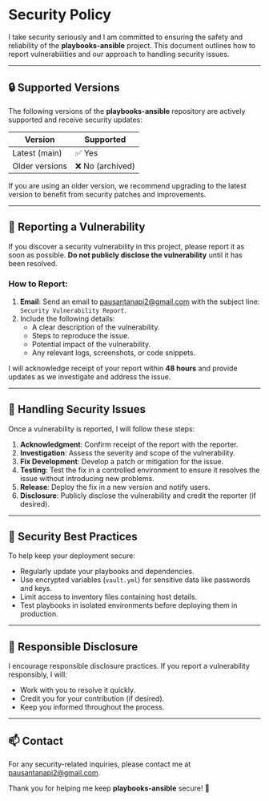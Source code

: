 # Security Policy

I take security seriously and I am committed to ensuring the safety and reliability of the **playbooks-ansible** project. This document outlines how to report vulnerabilities and our approach to handling security issues.

---

## 🔒 Supported Versions

The following versions of the **playbooks-ansible** repository are actively supported and receive security updates:

| Version       | Supported          |
|---------------|--------------------|
| Latest (main) | ✅ Yes             |
| Older versions | ❌ No (archived) |

If you are using an older version, we recommend upgrading to the latest version to benefit from security patches and improvements.

---

## 🐛 Reporting a Vulnerability

If you discover a security vulnerability in this project, please report it as soon as possible. **Do not publicly disclose the vulnerability** until it has been resolved.

### How to Report:
1. **Email**: Send an email to [pausantanapi2@gmail.com](mailto:pausantanapi2@gmail.com) with the subject line: `Security Vulnerability Report`.
2. Include the following details:
   - A clear description of the vulnerability.
   - Steps to reproduce the issue.
   - Potential impact of the vulnerability.
   - Any relevant logs, screenshots, or code snippets.

I will acknowledge receipt of your report within **48 hours** and provide updates as we investigate and address the issue.

---

## 🔧 Handling Security Issues

Once a vulnerability is reported, I will follow these steps:
1. **Acknowledgment**: Confirm receipt of the report with the reporter.
2. **Investigation**: Assess the severity and scope of the vulnerability.
3. **Fix Development**: Develop a patch or mitigation for the issue.
4. **Testing**: Test the fix in a controlled environment to ensure it resolves the issue without introducing new problems.
5. **Release**: Deploy the fix in a new version and notify users.
6. **Disclosure**: Publicly disclose the vulnerability and credit the reporter (if desired).

---

## 🔑 Security Best Practices

To help keep your deployment secure:
- Regularly update your playbooks and dependencies.
- Use encrypted variables (`vault.yml`) for sensitive data like passwords and keys.
- Limit access to inventory files containing host details.
- Test playbooks in isolated environments before deploying them in production.

---

## 🤝 Responsible Disclosure

I encourage responsible disclosure practices. If you report a vulnerability responsibly, I will:
- Work with you to resolve it quickly.
- Credit you for your contribution (if desired).
- Keep you informed throughout the process.

---

## 📫 Contact

For any security-related inquiries, please contact me at [pausantanapi2@gmail.com](mailto:pausantanapi2@gmail.com).

Thank you for helping me keep **playbooks-ansible** secure! 🙏
